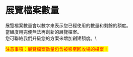 # 展覽檔案數量

展覽檔案數量會以數字來表示您已經使用的數量和剩餘的額度。\
當額度用完便無法再創新的展覽檔案。\
您可聯絡我們升級您的方案來增加創建額度。\


<mark style="color:red;">注意事項：展覽檔案數量包含被移至回收場的檔案！</mark>
